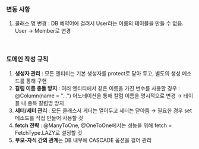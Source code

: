 
### 변동 사항

1. 클래스 명 변경 : DB 예약어에 걸려서 User라는 이름의 테이블을 만들 수 없음. User → Member로 변경

<br/>

### 도메인 작성 규칙

1. **생성자 관리** : 모든 엔티티는 기본 생성자를 protect로 닫아 두고, 별도의 생성 메소드를 통해 구현
2. **칼럼 이름 충돌 방지** : 여러 엔티티에서 같은 이름을 가진 변수를 사용할 경우 : @Column(name = "...") 어노테이션을 통해 칼럼 이름을 명시적으로 변경 → 테이블 내 중복 칼럼명 방지
3. **세터/세터 관리** : 모든 클래스서 게터는 열어두고 세터는 닫아둠 → 필요한 경우 set 메소드를 직접 만들어 사용할 것
4. **fetch 전략** : @ManyToOne, @OneToOne에서는 성능을 위해 fetch = FetchType.LAZY로 설정할 것
5. **부모-자식 간의 관계**는 DB 내부에 CASCADE 옵션을 걸어 관리
